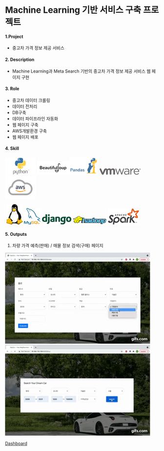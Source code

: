 # Machine Learning 기반 서비스 구축 프로젝트
#### 1.Project

- 중고차 가격 정보 제공 서비스

#### 2. Description

- Machine Learning과 Meta Search 기반의 중고차 가격 정보 제공 서비스 웹 페이지 구현

#### 3. Role

- 중고차 데이터 크롤링
- 데이터 전처리
- DB구축
- 데이터 파이프라인 자동화
- 웹 페이지 구축
- AWS개발환경 구축
- 웹 페이지 배포

#### 4. Skill

<img src="README.assets/Python-Symbol.png" alt="image-20211201154258931" width="100"/> ![image-20211201154456902](README.assets/image-20211201154456902.png)![image-20211201154451673](README.assets/image-20211201154451673.png)    ![image-20211201154445748](README.assets/image-20211201154445748.png)![image-20211201154439609](README.assets/image-20211201154439609.png)

​     ![image-20211201154434847](README.assets/image-20211201154434847.png)          ![image-20211201154427757](README.assets/image-20211201154427757.png)         ![image-20211201154419520](README.assets/image-20211201154419520.png)    <img src="README.assets/image-20211201154311071.png" alt="image-20211201154311071" style="zoom: 67%;" />    ![image-20211201154401086](README.assets/image-20211201154401086.png)    

#### 5. Outputs

1. 차량 가격 예측(판매) / 매물 정보 검색(구매) 페이지

<img src="README.assets/gif.gif" alt="gif" width="475" /> <img src="README.assets/buy.gif" alt="buy" width="475" />

 [Dashboard](dashboard\index.html) 

